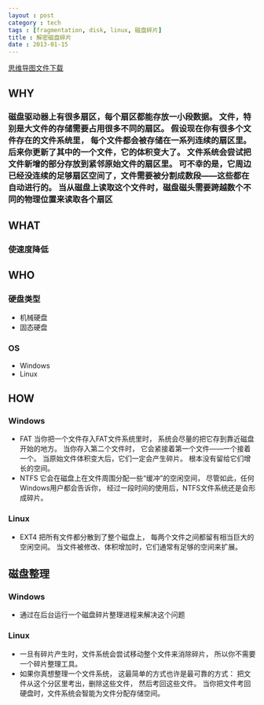 ```yaml
---
layout : post
category : tech
tags : [fragmentation, disk, linux, 磁盘碎片]
title : 解密磁盘碎片
date : 2013-01-15
---
```

[思维导图文件下载](https://docs.google.com/file/d/0B1DrsqrLRzeIbTZEU2dMQkJ0MjA/edit)

## WHY


### 磁盘驱动器上有很多扇区，每个扇区都能存放一小段数据。 文件，特别是大文件的存储需要占用很多不同的扇区。 假设现在你有很多个文件存在的文件系统里， 每个文件都会被存储在一系列连续的扇区里。 后来你更新了其中的一个文件，它的体积变大了。 文件系统会尝试把文件新增的部分存放到紧邻原始文件的扇区里。 可不幸的是，它周边已经没连续的足够扇区空间了，文件需要被分割成数段——这些都在自动进行的。 当从磁盘上读取这个文件时，磁盘磁头需要跨越数个不同的物理位置来读取各个扇区


## WHAT


### 使速度降低


## WHO


### 硬盘类型

- 机械硬盘
- 固态硬盘

### OS

- Windows
- Linux

## HOW


### Windows

- FAT
当你把一个文件存入FAT文件系统里时， 系统会尽量的把它存到靠近磁盘开始的地方。 当你存入第二个文件时， 它会紧接着第一个文件——一个接着一个。 当原始文件体积变大后，它们一定会产生碎片。 根本没有留给它们增长的空间。
- NTFS
它会在磁盘上在文件周围分配一些“缓冲”的空闲空间， 尽管如此，任何Windows用户都会告诉你， 经过一段时间的使用后，NTFS文件系统还是会形成碎片。

### Linux

- EXT4
把所有文件都分散到了整个磁盘上， 每两个文件之间都留有相当巨大的空闲空间。 当文件被修改、体积增加时，它们通常有足够的空间来扩展。

## 磁盘整理


### Windows

- 通过在后台运行一个磁盘碎片整理进程来解决这个问题

### Linux

- 一旦有碎片产生时，文件系统会尝试移动整个文件来消除碎片， 所以你不需要一个碎片整理工具。
- 如果你真想整理一个文件系统， 这最简单的方式也许是最可靠的方式： 把文件从这个分区里考出，删除这些文件， 然后考回这些文件。 当你把文件考回硬盘时，文件系统会智能为文件分配存储空间。